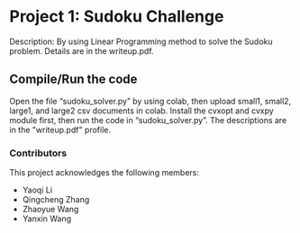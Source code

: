 # Project 1: Sudoku Challenge

Description: By using Linear Programming method to solve the Sudoku problem. Details are in the writeup.pdf.

## Compile/Run the code
Open the file “sudoku_solver.py” by using colab, then upload small1, small2, large1, and large2 csv documents in colab. Install the cvxopt and cvxpy module first, then run the code in “sudoku_solver.py”. The descriptions are in the "writeup.pdf" profile.

### Contributors
This project acknowledges the following members:
- Yaoqi Li
- Qingcheng Zhang
- Zhaoyue Wang
- Yanxin Wang